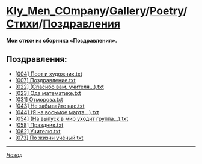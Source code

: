 ﻿# [Kly_Men_COmpany][]/[Gallery][]/[Poetry][]/[Стихи][]/[Поздравления][]

**Мои стихи из сборника «Поздравления».**

## Поздравления:

- [\[004\] Поэт и художник.txt](https://github.com/aleksusklim/Poetry/blob/master/Стихи/Поздравления/\[004\]%20Поэт%20и%20художник.txt.md)
- [\[007\] Поздравление.txt](https://github.com/aleksusklim/Poetry/blob/master/Стихи/Поздравления/\[007\]%20Поздравление.txt.md)
- [\[022\] (Спасибо вам, учителя...).txt](https://github.com/aleksusklim/Poetry/blob/master/Стихи/Поздравления/\[022\]%20(Спасибо%20вам,%20учителя...).txt.md)
- [\[023\] Ода математике.txt](https://github.com/aleksusklim/Poetry/blob/master/Стихи/Поздравления/\[023\]%20Ода%20математике.txt.md)
- [\[031\] Отмороза.txt](https://github.com/aleksusklim/Poetry/blob/master/Стихи/Поздравления/\[031\]%20Отмороза.txt.md)
- [\[043\] Не забывайте нас.txt](https://github.com/aleksusklim/Poetry/blob/master/Стихи/Поздравления/\[043\]%20Не%20забывайте%20нас.txt.md)
- [\[044\] (Я на восьмое марта...).txt](https://github.com/aleksusklim/Poetry/blob/master/Стихи/Поздравления/\[044\]%20(Я%20на%20восьмое%20марта...).txt.md)
- [\[054\] (На выпуск в мир уходит группа...).txt](https://github.com/aleksusklim/Poetry/blob/master/Стихи/Поздравления/\[054\]%20(На%20выпуск%20в%20мир%20уходит%20группа...).txt.md)
- [\[058\] Праздник.txt](https://github.com/aleksusklim/Poetry/blob/master/Стихи/Поздравления/\[058\]%20Праздник.txt.md)
- [\[062\] Учителю.txt](https://github.com/aleksusklim/Poetry/blob/master/Стихи/Поздравления/\[062\]%20Учителю.txt.md)
- [\[073\] По жизни учёный.txt](https://github.com/aleksusklim/Poetry/blob/master/Стихи/Поздравления/\[073\]%20По%20жизни%20учёный.txt.md)

---

_[Назад][Стихи]_

[Kly_Men_COmpany]: https://github.com/aleksusklim/Kly_Men_COmpany "Kly_Men_COmpany"
[Gallery]: https://github.com/aleksusklim/Kly_Men_COmpany/tree/master/Gallery/ "Kly_Men_COmpany/Gallery/"
[Poetry]: https://github.com/aleksusklim/Poetry/ "Kly_Men_COmpany/Gallery/Poetry/"
[Стихи]: https://github.com/aleksusklim/Poetry/tree/master/Стихи/ "Kly_Men_COmpany/Gallery/Poetry/Стихи/"
[Поздравления]: https://github.com/aleksusklim/Poetry/tree/master/Стихи/Поздравления/ "Kly_Men_COmpany/Gallery/Poetry/Стихи/Поздравления/"